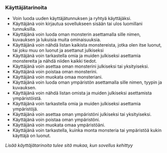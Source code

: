 ### Käyttäjätarinoita

* Voin luoda uuden käyttäjätunnuksen ja ryhtyä käyttäjäksi.
* Käyttäjänä voin kirjautua sovellukseen sisään tai ulos luomillani tunnuksilla.
* Käyttäjänä voin luoda oman monsterin asettamalla sille nimen, kuvauksen ja lukuisia muita ominaisuuksia.
* Käyttäjänä voin nähdä listan kaikista monstereista, jotka olen itse luonut, tai joku muu on luonut ja asettanut julkiseksi
* Käyttäjänä voin tarkastella omia ja muiden julkiseksi asettamia monstereita ja nähdä niiden kaikki tiedot.
* Käyttäjänä voin asettaa oman monsterini julkiseksi tai yksityiseksi.
* Käyttäjänä voin poistaa oman monsterini.
* Käyttäjänä voin muokata omaa monsteriani.
* Käyttäjänä voin luoda oman ympäristön asettamalla sille nimen, tyypin ja kuvauksen.
* Käyttäjänä voin nähdä listan omista ja muiden julkiseksi asettamista ympäristöistä.
* Käyttäjänä voin tarkastella omia ja muiden julkiseksi asettamia ympäristöjä.
* Käyttäjänä voin asettaa oman ympäristöni julkiseksi tai yksityiseksi.
* Käyttäjänä voin poistaa oman ympäristöni.
* Käyttäjänä voin muokata omaa ympäristöäni.
* Käyttäjänä voin tarkastella, kuinka monta monsteria tai ympäristöä kukin käyttäjä on luonut.

*Lisää käyttäjätarinoita tulee sitä mukaa, kun sovellus kehittyy*
